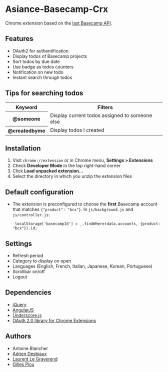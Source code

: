 Asiance-Basecamp-Crx
====================

Chrome extension based on the [last Basecamp API](https://github.com/37signals/bcx-api).

Features
--------------------

  - OAuth2 for authentification
  - Display todos of Basecamp projects
  - Sort todos by due date
  - Use badge as todos counters
  - Notification on new todo
  - Instant search through todos

Tips for searching todos
--------------------
<table>
  <tr>
    <th>Keyword</th>
    <th>Filters</th>
  </tr>
  <tr>
    <th>@someone</th>
    <td>Display current todos assigned to someone else</td>
  </tr>
  <tr>
    <th>@createdbyme</th>
    <td>Display todos I created</td>
  </tr>
</table>

Installation
--------------------

1. Visit `chrome://extension` or in Chrome menu, **Settings > Extensions**
2. Check **Developer Mode** in the top right-hand corner
3. Click **Load unpacked extension…**
4. Select the directory in which you unzip the extension files

Default configuration
--------------------

*  The extension is preconfigured to choose the **first** Basecamp account that matches `{"product": "bcx"}`. In `js/background.js` and `js/controller.js`:

        localStorage['basecampId'] = _.findWhere(data.accounts, {product: "bcx"}).id;

Settings
--------------------

  - Refresh period
  - Category to display on open
  - Languages (English, French, Italian, Japanese, Korean, Portuguese)
  - Scrollbar on/off
  - Logout

Dependencies
--------------------

  - [jQuery](http://jquery.com/)
  - [AngularJS](http://angularjs.org/)
  - [Underscore.js](http://underscorejs.org/g/)
  - [OAuth 2.0 library for Chrome Extensions](https://github.com/borismus/oauth2-extensions)

Authors
--------------------

  - Antoine Blancher
  - [Adrien Desbiaux](https://github.com/AdrienFromToulouse)
  - [Laurent Le Graverend](https://github.com/laurent-le-graverend)
  - [Gilles Piou](https://github.com/pioug)